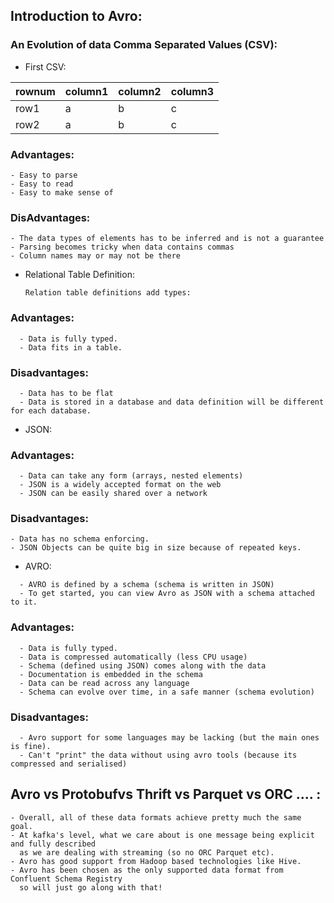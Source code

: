 ## Introduction to Avro: 

### An Evolution of data Comma Separated Values (CSV): 

- First CSV: 

rownum | column1 |column2 |column3 | 
-------|-------|-------|-------
row1|a|b|c
row2|a|b|c

### Advantages: 

    - Easy to parse 
    - Easy to read 
    - Easy to make sense of 

### DisAdvantages: 

    - The data types of elements has to be inferred and is not a guarantee
    - Parsing becomes tricky when data contains commas
    - Column names may or may not be there 

- Relational Table Definition: 
  ```
  Relation table definitions add types:
  ```   
### Advantages:   
```
  - Data is fully typed.
  - Data fits in a table. 
```

### Disadvantages: 
```
  - Data has to be flat
  - Data is stored in a database and data definition will be different for each database. 
```

- JSON: 

### Advantages: 
```
  - Data can take any form (arrays, nested elements)
  - JSON is a widely accepted format on the web
  - JSON can be easily shared over a network
```

### Disadvantages: 
```
- Data has no schema enforcing. 
- JSON Objects can be quite big in size because of repeated keys. 
```

- AVRO:

```
  - AVRO is defined by a schema (schema is written in JSON)
  - To get started, you can view Avro as JSON with a schema attached to it. 
```

### Advantages: 
```
  - Data is fully typed. 
  - Data is compressed automatically (less CPU usage)
  - Schema (defined using JSON) comes along with the data
  - Documentation is embedded in the schema
  - Data can be read across any language
  - Schema can evolve over time, in a safe manner (schema evolution)
```

### Disadvantages: 

```
  - Avro support for some languages may be lacking (but the main ones is fine). 
  - Can't "print" the data without using avro tools (because its compressed and serialised)
```



## Avro vs Protobufvs Thrift vs Parquet vs ORC .... :

```
- Overall, all of these data formats achieve pretty much the same goal.
- At kafka's level, what we care about is one message being explicit and fully described 
  as we are dealing with streaming (so no ORC Parquet etc). 
- Avro has good support from Hadoop based technologies like Hive.
- Avro has been chosen as the only supported data format from Confluent Schema Registry
  so will just go along with that!
```
